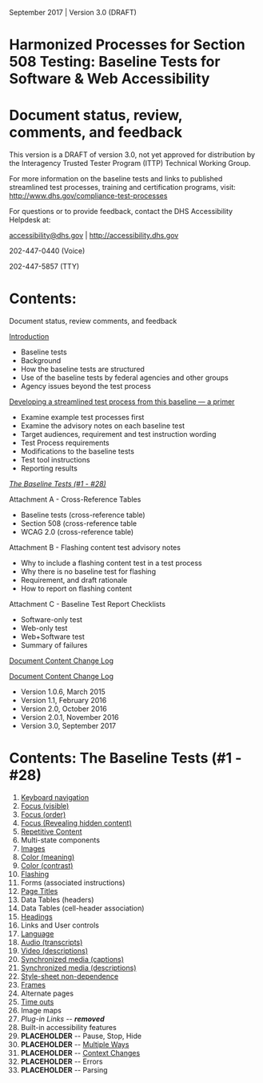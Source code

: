 September 2017 | Version 3.0 (DRAFT)

Harmonized Processes for Section 508 Testing: Baseline Tests for Software & Web Accessibility
==============================================

# Document status, review, comments, and feedback
This version is a DRAFT of version 3.0, not yet approved for distribution by the Interagency Trusted Tester Program (ITTP) Technical Working Group.

For more information on the baseline tests and links to published streamlined test processes, training and certification programs, visit:
<http://www.dhs.gov/compliance-test-processes>

For questions or to provide feedback, contact the DHS Accessibility Helpdesk at:

<accessibility@dhs.gov> | <http://accessibility.dhs.gov>

202-447-0440 (Voice)

202-447-5857 (TTY)

# Contents:
Document status, review comments, and feedback

[Introduction](introduction.md)
* Baseline tests
* Background
* How the baseline tests are structured
* Use of the baseline tests by federal agencies and other groups
* Agency issues beyond the test process

[Developing a streamlined test process from this baseline — a primer](DevelopTestProcess.md)
* Examine example test processes first
* Examine the advisory notes on each baseline test
* Target audiences, requirement and test instruction wording
* Test Process requirements
* Modifications to the baseline tests
* Test tool instructions
* Reporting results

[*The Baseline Tests (\#1 - \#28)*](#contents-the-baseline-tests-1---28)

Attachment A - Cross-Reference Tables
* Baseline tests (cross-reference table)
* Section 508 (cross-reference table
* WCAG 2.0 (cross-reference table)

Attachment B - Flashing content test advisory notes
* Why to include a flashing content test in a test process
* Why there is no baseline test for flashing
* Requirement, and draft rationale
* How to report on flashing content

Attachment C - Baseline Test Report Checklists
* Software-only test
* Web-only test
* Web+Software test
* Summary of failures

[Document Content Change Log](DocumentChange.md)

[Document Content Change Log](DocumentChange1.md)
* Version 1.0.6, March 2015
* Version 1.1, February 2016
* Version 2.0, October 2016
* Version 2.0.1, November 2016
* Version 3.0, September 2017

# Contents: The Baseline Tests (\#1 - \#28)
1. [Keyboard navigation](01KeyboardNavigation.md)
2. [Focus (visible)](02FocusVisible.md)
3. [Focus (order)](03FocusOrder.md)
4. [Focus (Revealing hidden content)](04FocusHidden.md)
5. [Repetitive Content](05RepetitiveContent.md)
6. Multi-state components
7. [Images](7Images.md)
8. [Color (meaning)](08ColorMeaning.md)
9. [Color (contrast)](09ColorContrast.md)
10. [Flashing](10Flashing.md)
11. Forms (associated instructions)
12. [Page Titles](12PageTitles.md)
13. Data Tables (headers)
14. Data Tables (cell-header association)
15. [Headings](15Headings.md)
16. Links and User controls
17. [Language](17Language.md)
18. [Audio (transcripts)](18AudioTranscript.md)
19. [Video (descriptions)](19VideoDescription.md)
20. [Synchronized media (captions)](20SyncMediaCap.md)
21. [Synchronized media (descriptions)](21SyncMedia.md)
22. [Style-sheet non-dependence](22Stylesheet.md)
23. [Frames](23Frames.md)
24. Alternate pages
25. [Time outs](25Timeout.md)
26. Image maps
27. *Plug-in Links -- **removed***
28. Built-in accessibility features
29. **PLACEHOLDER** -- Pause, Stop, Hide
30. **PLACEHOLDER** -- [Multiple Ways](30MultipleWays.md)
31. **PLACEHOLDER** -- [Context Changes](31Context.md)
32. **PLACEHOLDER** -- Errors
33. **PLACEHOLDER** -- Parsing
